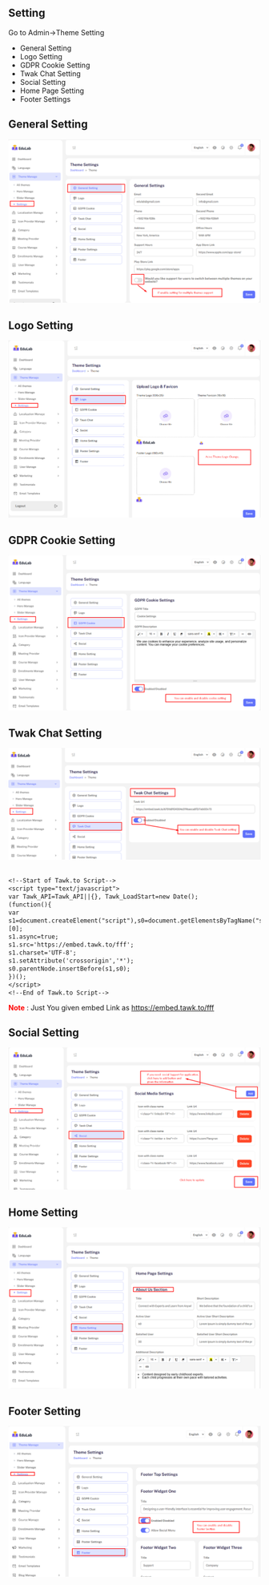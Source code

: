 ## Setting

Go to Admin->Theme Setting

- General Setting
- Logo Setting
- GDPR Cookie Setting
- Twak Chat Setting
- Social Setting
- Home Page Setting
- Footer Settings

## <strong>General Setting</strong>

![src](/assets/lms/images/theme-setting/setting/general.png)

## <strong>Logo Setting</strong>

![src](/assets/lms/images/theme-setting/setting/logo-setting.png)

## <strong>GDPR Cookie Setting</strong>

![src](/assets/lms/images/theme-setting/setting/cookie-setting.png)

## <strong>Twak Chat Setting</strong>

![src](/assets/lms/images/theme-setting/setting/twak-chat.png)

```

<!--Start of Tawk.to Script-->
<script type="text/javascript">
var Tawk_API=Tawk_API||{}, Tawk_LoadStart=new Date();
(function(){
var s1=document.createElement("script"),s0=document.getElementsByTagName("script")[0];
s1.async=true;
s1.src='https://embed.tawk.to/fff';
s1.charset='UTF-8';
s1.setAttribute('crossorigin','*');
s0.parentNode.insertBefore(s1,s0);
})();
</script>
<!--End of Tawk.to Script-->

```

<b style="color:red">Note</b> : Just You given embed Link as https://embed.tawk.to/fff

## <strong>Social Setting</strong>

![src](/assets/lms/images/theme-setting/setting/social-setting.png)

## <strong>Home Setting</strong>

![src](/assets/lms/images/theme-setting/setting/about-setting.png)

## <strong>Footer Setting</strong>

![src](/assets/lms/images/theme-setting/setting/footer.png)
